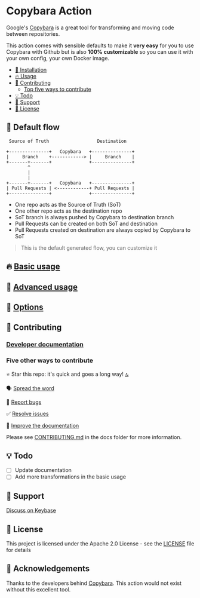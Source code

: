 # Copybara Action

Google's [Copybara](https://github.com/google/copybara) is a great tool for transforming and moving code between repositories.

This action comes with sensible defaults to make it **very easy** for you to use Copybara with Github but is also **100% customizable** so you can use it with your own config, your own Docker image.

<!-- prettier-ignore-start -->
<!-- START doctoc generated TOC please keep comment here to allow auto update -->
<!-- DON'T EDIT THIS SECTION, INSTEAD RE-RUN doctoc TO UPDATE -->

- [💾 Installation](#-installation)
- [🔥 Usage](#-usage)
- [💚 Contributing](#-contributing)
  - [Top five ways to contribute](#top-five-ways-to-contribute)
- [💡 Todo](#-todo)
- [💬 Support](#-support)
- [📜 License](#-license)

<!-- END doctoc generated TOC please keep comment here to allow auto update -->
<!-- prettier-ignore-end -->

## 🔁 Default flow

```text
 Source of Truth                  Destination

+---------------+   Copybara   +---------------+
|     Branch    +------------> |     Branch    |
+-------+-------+              +---------------+
        ^
        |
        |
+-------+-------+   Copybara   +---------------+
| Pull Requests | <------------+ Pull Requests |
+---------------+              +---------------+
```

- One repo acts as the Source of Truth (SoT)
- One other repo acts as the destination repo
- SoT branch is always pushed by Copybara to destination branch
- Pull Requests can be created on both SoT and destination
- Pull Requests created on destination are always copied by Copybara to SoT

> This is the default generated flow, you can customize it

## 🔥 [Basic usage](basic-usage.md)

## 🧨 [Advanced usage](advanced-usage.md)

## 🔘 [Options](options.md)

## 💚 Contributing

<!-- project-contributing -->

### [Developer documentation](development.md)

### Five other ways to contribute

⭐ Star this repo: it's quick and goes a long way! [🔝](#top)

🗣️ [Spread the word](CONTRIBUTING.md#spread-the-word)

🐞 [Report bugs](CONTRIBUTING.md#report-bugs)

✅ [Resolve issues](CONTRIBUTING.md#resolve-issues)

📝 [Improve the documentation](CONTRIBUTING.md#improve-the-documentation)

<!-- project-contributing -->

Please see [CONTRIBUTING.md](CONTRIBUTING.md) in the docs folder for more information.

## 💡 Todo

<!-- project-todo -->

- [ ] Update documentation
- [ ] Add more transformations in the basic usage

<!-- project-todo -->

## 💬 Support

<!-- project-support -->

[Discuss on Keybase](https://keybase.io/team/olivr)

<!-- project-support -->

## 📜 License

<!-- project-license -->

This project is licensed under the Apache 2.0 License - see the [LICENSE](LICENSE) file for details

<!-- project-license -->

## 🙏 Acknowledgements

Thanks to the developers behind [Copybara](https://github.com/google/copybara). This action would not exist without this excellent tool.
